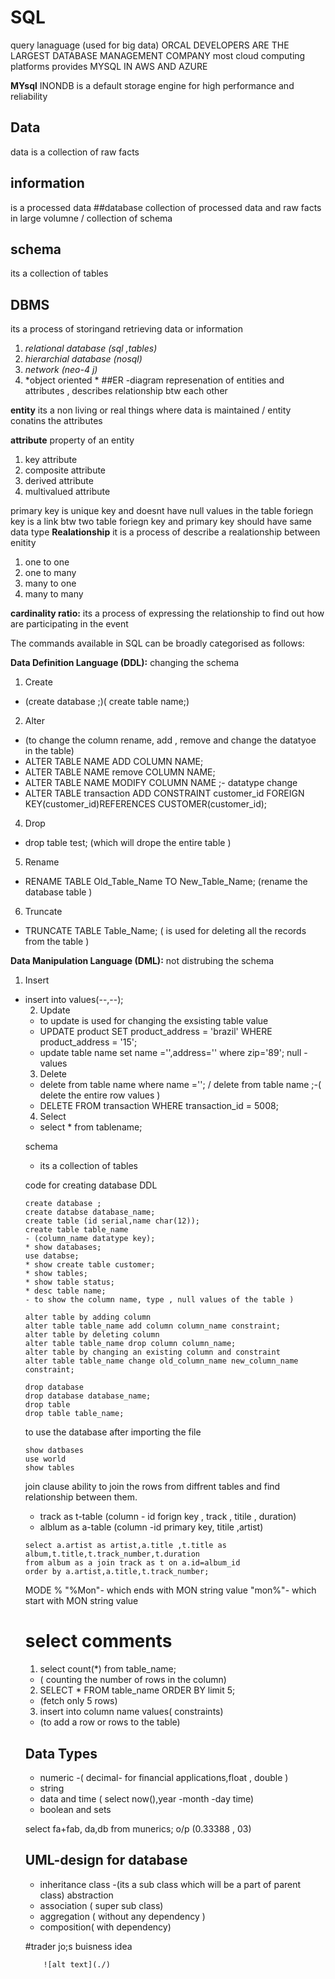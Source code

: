 # SQL
query lanaguage (used for big data)
ORCAL DEVELOPERS ARE THE LARGEST DATABASE MANAGEMENT COMPANY
most cloud computing platforms provides MYSQL IN AWS AND AZURE 

**MYsql**
INONDB is a default storage engine for high performance and reliability 

##  Data 
data is a collection of raw facts 
## information 
is a processed data 
##database
collection of processed data and raw facts in large volumne / collection of schema 
## schema 
its a collection of tables 
## DBMS
its a process of storingand retrieving data or information 
  1. *relational database (sql ,tables)*
  2. *hierarchial database (nosql)*
  3. *network (neo-4 j)*
  4. *object oriented *
##ER -diagram 
represenation of entities and attributes , describes relationship btw each other 

**entity**
its a non living or real things where data is maintained / entity conatins the attributes 

**attribute**
property of an entity 
1. key attribute 
2. composite attribute 
3. derived attribute 
4. multivalued attribute 

primary key is unique key and doesnt have null values in the table
foriegn key is a link btw two table 
foriegn key and primary key should have same data type
**Realationship**
it is a process of describe a realationship between enitity 
1. one to one
2. one to many
3. many to one
4. many to many 

**cardinality ratio:**
its a process of expressing the relationship to find out how are participating in the event 
 
The commands available in SQL can be broadly categorised as follows:

**Data Definition Language (DDL):** changing the schema 

1. Create  
- (create database ;)( create table name;)
2. Alter
-  (to change the column rename, add , remove and change the datatyoe in the table)
-  ALTER TABLE NAME ADD COLUMN NAME;
-  ALTER TABLE NAME remove COLUMN NAME;
-  ALTER TABLE NAME MODIFY COLUMN NAME ;- datatype change 
-  ALTER TABLE transaction ADD CONSTRAINT customer_id FOREIGN KEY(customer_id)REFERENCES CUSTOMER(customer_id);
4. Drop 
- drop table test; (which will drope the entire table )
5. Rename
-  RENAME TABLE Old_Table_Name TO New_Table_Name;  (rename the database table )
6. Truncate
- TRUNCATE TABLE Table_Name; ( is used for deleting all the records from the table )

**Data Manipulation Language (DML):** not distrubing the schema 
1. Insert  
- insert into <table name> values(--,--);
2. Update 
- to update is used for changing the exsisting table value
- UPDATE product SET product_address = 'brazil' WHERE product_address = '15';
- update table name set name ='',address='' where zip='89'; null -values
3. Delete  
- delete from table name where name ='';   / delete from table name ;-( delete the entire row values ) 
- DELETE FROM transaction WHERE transaction_id = 5008;
4. Select
- select * from tablename;
  
schema
- its a collection of tables 

code for creating database
DDL
```
create database ;
create databse database_name;
create table (id serial,name char(12));
create table table_name
- (column_name datatype key);
* show databases;
use databse;
* show create table customer;
* show tables;
* show table status;
* desc table name;
- to show the column name, type , null values of the table )

alter table by adding column
alter table table_name add column column_name constraint;
alter table by deleting column
alter table table_name drop column column_name;
alter table by changing an existing column and constraint
alter table table_name change old_column_name new_column_name constraint;

drop database
drop database database_name;
drop table
drop table table_name;
```

to use the database after importing the file 
```
show datbases
use world
show tables
```

join clause
ability to join the rows from diffrent tables and find relationship between them.
- track as t-table (column - id forign key , track , titile , duration)
- alblum as a-table (column -id primary key, titile ,artist)
  

```
select a.artist as artist,a.title ,t.title as album,t.title,t.track_number,t.duration
from album as a join track as t on a.id=album_id
order by a.artist,a.title,t.track_number;
```

MODE %
   "%Mon"- which ends with MON string value 
   "mon%"- which start with MON string value

# select comments 
  1. select count(*) from table_name; 
  - ( counting the number of rows in the column)
  2. SELECT * FROM table_name 
  ORDER BY limit 5;
  - (fetch only 5 rows)
  3. insert into column name values( constraints) 
  - (to add a row or rows to the table)
  
  ## Data Types
  - numeric -( decimal- for financial applications,float , double )
  - string
  - data and time ( select now(),year -month -day time)
  - boolean and sets
  
  select fa+fab, da,db from munerics;  o/p (0.33388 , 03)
  
 ## UML-design for database
  - inheritance class -(its a sub class which will be a part of parent class) abstraction 
  - association ( super sub class)
  - aggregation ( without any dependency )
  - composition( with dependency)
  

#trader jo;s buisness idea 
	
		![alt text](./)
	
